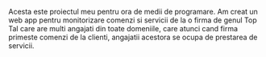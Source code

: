 Acesta este proiectul meu pentru ora de medii de programare.  Am creat un web app pentru monitorizare comenzi si servicii de la o firma de genul Top Tal care are multi angajati din toate domeniile, care atunci cand firma primeste comenzi de la clienti, angajatii acestora se ocupa de prestarea de servicii. 
